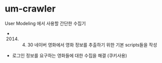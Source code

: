 um-crawler
==========

User Modeling 에서 사용할 간단한 수집기

* 2014. 04. 30
네이버 영화에서 영화 정보를 추출하기 위한 기본 scripts들을 작성
- 로그인 정보를 요구하는 영화들에 대한 수집을 해결 (쿠키사용)



